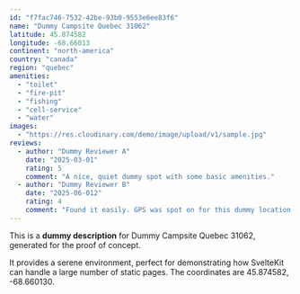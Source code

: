 ```yaml
---
id: "f7fac746-7532-42be-93b0-9553e6ee83f6"
name: "Dummy Campsite Quebec 31062"
latitude: 45.874582
longitude: -68.66013
continent: "north-america"
country: "canada"
region: "quebec"
amenities:
  - "toilet"
  - "fire-pit"
  - "fishing"
  - "cell-service"
  - "water"
images:
  - "https://res.cloudinary.com/demo/image/upload/v1/sample.jpg"
reviews:
  - author: "Dummy Reviewer A"
    date: "2025-03-01"
    rating: 5
    comment: "A nice, quiet dummy spot with some basic amenities."
  - author: "Dummy Reviewer B"
    date: "2025-06-012"
    rating: 4
    comment: "Found it easily. GPS was spot on for this dummy location."
---
```


This is a **dummy description** for Dummy Campsite Quebec 31062, generated for the proof of concept.

It provides a serene environment, perfect for demonstrating how SvelteKit can handle a large number of static pages. The coordinates are 45.874582, -68.660130.
